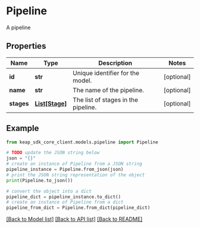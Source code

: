# Pipeline

A pipeline

## Properties

Name | Type | Description | Notes
------------ | ------------- | ------------- | -------------
**id** | **str** | Unique identifier for the model. | [optional] 
**name** | **str** | The name of the pipeline. | [optional] 
**stages** | [**List[Stage]**](Stage.md) | The list of stages in the pipeline. | [optional] 

## Example

```python
from keap_sdk_core_client.models.pipeline import Pipeline

# TODO update the JSON string below
json = "{}"
# create an instance of Pipeline from a JSON string
pipeline_instance = Pipeline.from_json(json)
# print the JSON string representation of the object
print(Pipeline.to_json())

# convert the object into a dict
pipeline_dict = pipeline_instance.to_dict()
# create an instance of Pipeline from a dict
pipeline_from_dict = Pipeline.from_dict(pipeline_dict)
```
[[Back to Model list]](../README.md#documentation-for-models) [[Back to API list]](../README.md#documentation-for-api-endpoints) [[Back to README]](../README.md)


